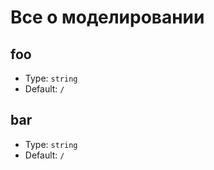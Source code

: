 
# Все о моделировании

## foo

- Type: `string`
- Default: `/`

## bar

- Type: `string`
- Default: `/`
